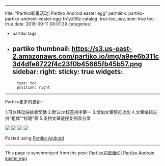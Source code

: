 
---
title: "Partiko彩蛋活动| Partiko Android easter egg"
permlink: partiko-partiko-android-easter-egg-fn1yz08z
catalog: true
toc_nav_num: true
toc: true
date: 2018-09-11 08:01:39
categories:
- partiko
tags:
- partiko
thumbnail: https://s3.us-east-2.amazonaws.com/partiko.io/img/a9ee6b311c3d4dfe8722f4c23f0b45665fb45b57.png
sidebar:
    right:
        sticky: true
widgets:
    -
        type: toc
        position: right
---


Partiko更多的更新:

1.可以移动端接收奖励
2.默认cn标签排序第一
3.增加文章预览功能
4.文章编辑支持“粗体”“标题”等
5.支持文章链接复制及分享

![](https://s3.us-east-2.amazonaws.com/partiko.io/img/a9ee6b311c3d4dfe8722f4c23f0b45665fb45b57.png)
![](https://s3.us-east-2.amazonaws.com/partiko.io/img/f923df03ff4824bf3a15b036d0e184c4bbc8acec.png)
![](https://s3.us-east-2.amazonaws.com/partiko.io/img/f59b634906a9829af28c11616dbc37fcb609713b.png)
![](https://s3.us-east-2.amazonaws.com/partiko.io/img/625f94af909acb12bff5ef324318acb9871bb9f5.png)



Posted using [Partiko Android](https://steemit.com/@partiko-android)

- - -

This page is synchronized from the post: [Partiko彩蛋活动| Partiko Android easter egg](https://steemit.com/@yellowbird/partiko-partiko-android-easter-egg-fn1yz08z)
